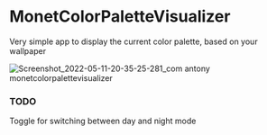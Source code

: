 # MonetColorPaletteVisualizer

Very simple app to display the current color palette, based on your wallpaper

![Screenshot_2022-05-11-20-35-25-281_com antony monetcolorpalettevisualizer](https://user-images.githubusercontent.com/11283778/167830698-55baee7f-f29c-4052-8c6d-e13ad5f43ebe.jpg)

### TODO
Toggle for switching between day and night mode
